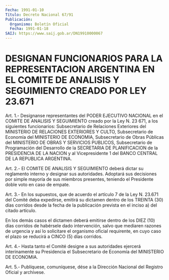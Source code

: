 ```yaml
---
Fecha: 1991-01-10
Título: Decreto Nacional 67/91
Publicación:
  Organismo: Boletín Oficial
  Fecha: 1991-01-18
SAIJ: https://www.saij.gob.ar/DN19910000067
---
```

# DESIGNAN FUNCIONARIOS PARA LA REPRESENTACION ARGENTINA EN EL COMITE DE ANALISIS Y SEGUIMIENTO CREADO POR LEY 23.671

<a id="1"></a>
Art. 1.- Desígnanse representantes del PODER EJECUTIVO NACIONAL en el  COMITE  DE  ANALISIS  Y  SEGUIMIENTO creado por la Ley N. 23 671,  a los siguientes funcionarios:  Subsecretario  de  Relaciones Exteriores   del  MINISTERIO  DE  RELACIONES  EXTERIORES  Y  CULTO, Subsecretario de Economía del MINISTERIO DE ECONOMIA, Subsecretario    de  Obras  Públicas  del  MINISTERIO  DE  OBRAS  Y SERVICIOS PUBLICOS,  Subsecretario  de  Programación del Desarrollo de la SECRETARIA DE PLANIFICACION de la PRESIDENCIA  DE LA NACION y al  Vicepresidente  1 del BANCO CENTRAL DE LA REPUBLICA  ARGENTINA.

<a id="2"></a>
Art.  2.- El COMITE DE ANALISIS Y SEGUIMIENTO deberá dictar su reglamento  interno   y  designar  sus  autoridades.  Adoptará  sus decisiones por simple  mayoría  de sus miembros presentes, teniendo el Presidente doble voto en caso de empate.

<a id="3"></a>
Art.  3.- En los supuestos, que de acuerdo el artículo 7 de la Ley N. 23.671  del  Comité  deba  expedirse,  emitirá  su  dictamen dentro  de  los  TREINTA  (30)  días  corridos desde la fecha de la publicación  prevista  en el inciso a) del  citado  artículo.

En los demás casos el dictamen  deberá  emitirse dentro de los DIEZ (10)  días  corridos  de  habérsele  dado intervención,  salvo  que mediaren  razones  de  urgencia y así lo  solicitare  el  organismo oficial requirente, en cuyo  caso  el plazo se reducirá a CINCO (5) días corridos.

<a id="4"></a>
Art.  4.-  Hasta  tanto  el  Comité  designe a sus autoridades ejercerá interinamente su Presidencia el Subsecretario  de Economía del MINISTERIO DE ECONOMIA.

<a id="5"></a>
Art. 5.- Publíquese, comuníquese, dése a la Dirección Nacional del Registro Oficial y archívese.